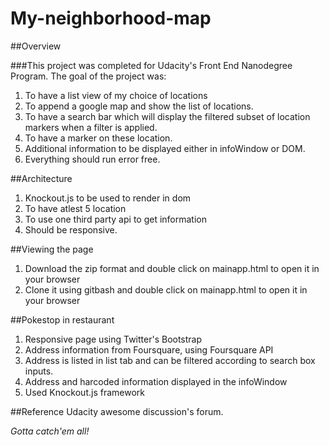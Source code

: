 # My-neighborhood-map

##Overview

###This project was completed for Udacity's Front End Nanodegree Program. The goal of the project was:
1. To have a list view of my choice of locations
2. To append a google map and show the list of locations.
3. To have a search bar which will display the filtered subset of location markers when a filter is applied.
4. To have a marker on these location.
5. Additional information to be displayed either in infoWindow or DOM.
6. Everything should run error free.

##Architecture
1. Knockout.js to be used to render in dom
2. To have atlest 5 location
3. To use one third party api to get information
4. Should be responsive.

##Viewing the page
1. Download the zip format and double click on mainapp.html to open it in your browser
2. Clone it using gitbash and double click on mainapp.html to open it in your browser

##Pokestop in restaurant
1. Responsive page using Twitter's Bootstrap
2. Address information from Foursquare, using Foursquare API
3. Address is listed in list tab and can be filtered according to search box inputs.
4. Address and harcoded information displayed in the infoWindow
5. Used Knockout.js framework

##Reference
Udacity awesome discussion's forum.

*Gotta catch'em all!*

